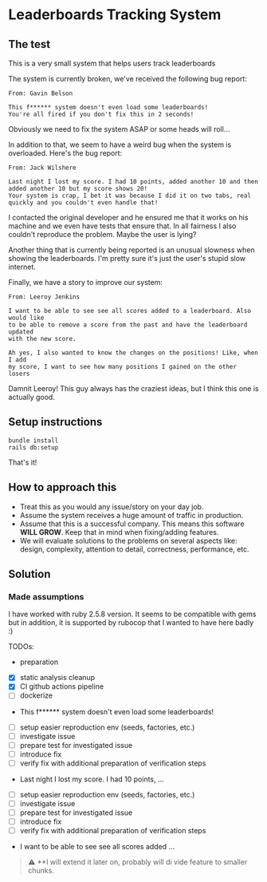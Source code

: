 # Leaderboards Tracking System

## The test

This is a very small system that helps users track leaderboards

The system is currently broken, we've received the following bug report:

```
From: Gavin Belson

This f****** system doesn't even load some leaderboards!
You're all fired if you don't fix this in 2 seconds!
```

Obviously we need to fix the system ASAP or some heads will roll...

In addition to that, we seem to have a weird bug when the system is overloaded. Here's the bug report:

```
From: Jack Wilshere

Last night I lost my score. I had 10 points, added another 10 and then added another 10 but my score shows 20!
Your system is crap, I bet it was because I did it on two tabs, real quickly and you couldn't even handle that!
```

I contacted the original developer and he ensured me that it works on his machine and we even have tests that ensure that.
In all fairness I also couldn't reproduce the problem.
Maybe the user is lying?

Another thing that is currently being reported is an unusual slowness when showing the leaderboards.
I'm pretty sure it's just the user's stupid slow internet.

Finally, we have a story to improve our system:

```
From: Leeroy Jenkins

I want to be able to see see all scores added to a leaderboard. Also would like
to be able to remove a score from the past and have the leaderboard updated
with the new score.

Ah yes, I also wanted to know the changes on the positions! Like, when I add
my score, I want to see how many positions I gained on the other losers
```

Damnit Leeroy! This guy always has the craziest ideas, but I think this one is actually good.

## Setup instructions

```
bundle install
rails db:setup
```

That's it!

## How to approach this

* Treat this as you would any issue/story on your day job.
* Assume the system receives a huge amount of traffic in production.
* Assume that this is a successful company. This means this software **WILL GROW**. Keep that in mind when fixing/adding features.
* We will evaluate solutions to the problems on several aspects like: design, complexity, attention to detail, correctness, performance, etc.

## Solution

### Made assumptions

I have worked with ruby 2.5.8 version. It seems to be compatible with gems but in addition, it is supported by rubocop
that I wanted to have here badly :)

TODOs:

- preparation
- [x] static analysis cleanup 
- [x] CI github actions pipeline
- [ ] dockerize
- This f****** system doesn't even load some leaderboards!
- [ ] setup easier reproduction env (seeds, factories, etc.)
- [ ] investigate issue
- [ ] prepare test for investigated issue
- [ ] introduce fix
- [ ] verify fix with additional preparation of verification steps
- Last night I lost my score. I had 10 points, ...
- [ ] setup easier reproduction env (seeds, factories, etc.)
- [ ] investigate issue
- [ ] prepare test for investigated issue
- [ ] introduce fix
- [ ] verify fix with additional preparation of verification steps
- I want to be able to see see all scores added ...

> :warning: **I will extend it later on, probably will di vide feature to smaller chunks.
